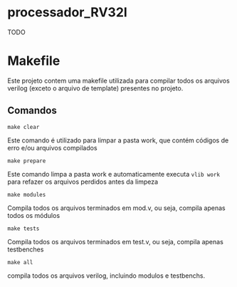 # processador_RV32I
TODO

# Makefile
Este projeto contem uma makefile utilizada para compilar todos os arquivos verilog (exceto o arquivo de template) presentes no projeto.

## Comandos

~~~shell
make clear
~~~
Este comando é utilizado para limpar a pasta work, que contém códigos de erro e/ou arquivos compilados

~~~shell
make prepare
~~~
Este comando limpa a pasta work e automaticamente executa `vlib work` para refazer os arquivos perdidos antes da limpeza

~~~shell
make modules
~~~
Compila todos os arquivos terminados em mod.v, ou seja, compila apenas todos os módulos

~~~shell
make tests
~~~
Compila todos os arquivos terminados em test.v, ou seja, compila apenas testbenches

~~~shell
make all
~~~
compila todos os arquivos verilog, incluindo modulos e testbenchs.